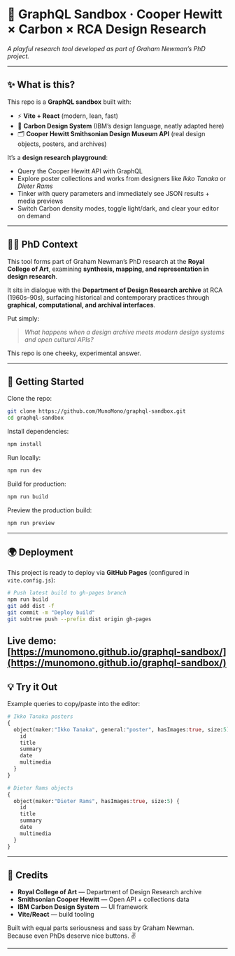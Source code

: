 # 🎨 GraphQL Sandbox · Cooper Hewitt × Carbon × RCA Design Research

*A playful research tool developed as part of Graham Newman’s PhD project.*

---

## ✨ What is this?
This repo is a **GraphQL sandbox** built with:
- ⚡️ **Vite + React** (modern, lean, fast)  
- 🎨 **Carbon Design System** (IBM’s design language, neatly adapted here)  
- 🗂 **Cooper Hewitt Smithsonian Design Museum API** (real design objects, posters, and archives)  

It’s a **design research playground**:  
- Query the Cooper Hewitt API with GraphQL  
- Explore poster collections and works from designers like *Ikko Tanaka* or *Dieter Rams*  
- Tinker with query parameters and immediately see JSON results + media previews  
- Switch Carbon density modes, toggle light/dark, and clear your editor on demand  

---

## 🧑‍🎓 PhD Context
This tool forms part of Graham Newman’s PhD research at the **Royal College of Art**, examining **synthesis, mapping, and representation in design research**.  

It sits in dialogue with the **Department of Design Research archive** at RCA (1960s–90s), surfacing historical and contemporary practices through **graphical, computational, and archival interfaces**.

Put simply:  
> _What happens when a design archive meets modern design systems and open cultural APIs?_  

This repo is one cheeky, experimental answer.

---

## 🚀 Getting Started

Clone the repo:
```bash
git clone https://github.com/MunoMono/graphql-sandbox.git
cd graphql-sandbox
```

Install dependencies:
```bash
npm install
```

Run locally:
```bash
npm run dev
```

Build for production:
```bash
npm run build
```

Preview the production build:
```bash
npm run preview
```

---

## 🌍 Deployment

This project is ready to deploy via **GitHub Pages** (configured in `vite.config.js`):

```bash
# Push latest build to gh-pages branch
npm run build
git add dist -f
git commit -m "Deploy build"
git subtree push --prefix dist origin gh-pages
```

**Live demo:** [https://munomono.github.io/graphql-sandbox/](https://munomono.github.io/graphql-sandbox/)
---

## 💡 Try it Out

Example queries to copy/paste into the editor:

```graphql
# Ikko Tanaka posters
{
  object(maker:"Ikko Tanaka", general:"poster", hasImages:true, size:5) {
    id
    title
    summary
    date
    multimedia
  }
}

# Dieter Rams objects
{
  object(maker:"Dieter Rams", hasImages:true, size:5) {
    id
    title
    summary
    date
    multimedia
  }
}
```

---

## 🖤 Credits
- **Royal College of Art** — Department of Design Research archive  
- **Smithsonian Cooper Hewitt** — Open API + collections data  
- **IBM Carbon Design System** — UI framework  
- **Vite/React** — build tooling  

Built with equal parts seriousness and sass by Graham Newman.  
Because even PhDs deserve nice buttons. ✌️

---
